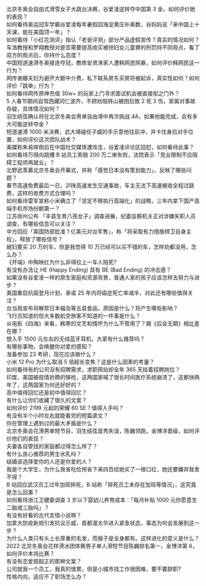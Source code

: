 北京冬奥会自由式滑雪女子大跳台决赛，谷爱凌逆转夺中国第 3 金，如何评价她的表现？  
如何看待奥运冠军学霸谷爱凌每年暑假回海淀黄庄补奥数，谷妈妈说「来中国上十天课，能在美国顶一年」？  
如何看待「小红花测评」指认「老爸评测」部分产品虚假宣传？真实的情况如何？  
车浩教授和罗翔教授对是否需要提高收买被拐妇女儿童罪的刑罚持不同观点，看了双方的观点后，你持什么态度？  
中国短道速滑冬奥接连夺冠，教练安贤洙家人遭韩网民网暴，如何评价韩网民这一行为？  
网传谢娜夫妇为避开大额中介费，私下联系房东买房将被起诉，真实性如何？如何评价「跳单」行为？  
如何看待网传原神充值 30w+ 的玩家上门寻求面试机会被直接拒之门外？  
5 人春节期间自驾西藏冈仁波齐，不顾劝阻转山被困后致 2 死 3 伤，家属对事故存疑，具体情况如何？  
羽生结弦确认将在北京冬奥会男单自由滑中再次挑战 4A，如果他能完成，会有多大可能逆转夺金？  
短道速滑 1000 米决赛，武大靖碰任子威的手示意他往前冲，并卡住身后对手位置，如何评价这次团队战术？  
美媒称朱易摔倒后在中国社交媒体遭攻击，谷爱凌评论区回怼，如何看待此事？  
如何看待万得向跳槽 B 站员工索赔 200 万二审失败，法院表示「竞业限制不应阻碍工程师再就业」？  
北野武羡慕北京冬奥会开幕式，并称「感觉日本没有策划能力」，反映了哪些问题？  
春节高速免费最后一日，沪陕高速发生交通事故，车主无法下高速被收全程过路费，这样的收费方式合理吗？  
如何看待雷军宣称小米确立了「坚定不移执行高端化」的战略，三年内拿下国产高端手机市场份额第一？  
江苏徐州公布 「丰县生育八孩女子」调查进展，纪委监察机关正对涉嫌失职人员调查，有哪些信息可以关注？  
中方回应「美国防部批准 1 亿美元对台军售」，称「将采取有力措施捍卫自身主权」，释放了哪些信号？  
媳妇要买 20 万的车，但是我觉得 10 万已经可以买不错的车，怎样劝都没用，怎么办？  
《开端》中陶映红为什么非得拉上一车人陪死?  
有没有办法让 HE (Happy Ending) 具有 BE (Bad Ending) 的冲击感？  
如果没有谷爱凌一样的原生家庭和资源背景，普通人家的孩子应该怎样去努力与进步？  
美国重启抗癌登月计划，承诺 25 年内将癌症死亡率减半，对此还有哪些值得关注？  
台当局宣布将解禁日本福岛等五县食品，原因是什么？将产生哪些影响？  
飞行员知道的但大多数航空旅客不知道的一件事是什么？  
从电影《四海》来看，韩寒的文艺和情怀为什么不管用了？跟《后会无期》相比差在哪？  
想入手 1500 元左右的无线蓝牙耳机，大家有什么推荐吗？  
有哪些事物，会唤醒你对爱的感知？  
准备参加 23 考研，现在应该做什么？  
小米 12 Pro 为什么取消 5 倍超长变焦？这是什么因素的考量？  
如何看待有的公司没有招聘需求，求职网站却全年 365 天挂着招聘岗位？  
印度、美国被疫情折腾的够呛，这两国家喊了很长时间医疗系统崩溃了，这都快两年了，这两国家为何还好好的？  
高中值得回忆还是初中值得回忆？  
有什么让你们收藏了很久的文案？  
如何评价 2199 元起的荣耀 60 SE？值得入手吗？  
有没有半个小时左右就能看完的短篇虐文？  
你在管理上遇到过的最大矛盾是什么？  
北京冬奥会花滑男单短节目，羽生结弦首秀失误，陈巍领跑，金博洋晋级，如何评价他们的表现？  
夫妻各自管钱的家庭都过得怎么样了？  
有什么良心推荐的男生水乳吗？  
结婚该选择爱你的人还是你爱的人？  
我是个大学生，为什么我省吃俭用省下来四百给她买了一根口红，她还要嫌弃我舍不得？  
B 站回应武汉员工过年加班猝死，B 站称「猝死员工未存在加班等情况」，这究竟是怎么回事？  
如何看待浙江卫健委调查 3 岁以下婴幼儿养育成本：「每月补贴 1000 元你愿意生二胎或三胎吗」？  
有没有好看的古代言情小说啊？  
加拿大防疫新规引发抗议示威，首都渥太华进入紧急状态，事态为何会发展到这一步？  
为什么人类只有头上长厚重的毛发，而猴子是全身都有。这样进化的意义是什么？  
2022 北京冬奥会花样滑冰团体赛男子单人滑短节目陈巍排名第一，金博洋第 6，如何评价本场比赛？  
有没有恋爱观超正的那种文案？  
公司就我一个员工，我真的很累，但是小城市找工作很困难，要不要辞职?  
性格内向，适应不了职场怎么办？  
